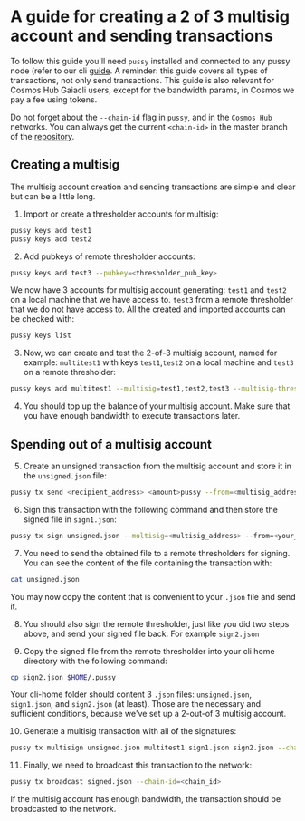 # A guide for creating a 2 of 3 multisig account and sending transactions

To follow this guide you'll need `pussy` installed and connected to any pussy node (refer to our cli [guide](https://github.com/joinresistance/space-pussy/blob/main/docs/multisig_guide.md).
A reminder: this guide covers all types of transactions, not only send transactions. This guide is also relevant for Cosmos Hub Gaiacli users, except for the bandwidth params, in Cosmos we pay a fee using tokens.

Do not forget about the `--chain-id` flag in `pussy`, and in the `Cosmos Hub` networks.
You can always get the current `<chain-id>` in the master branch of the [repository](https://github.com/joinresistance/space-pussy).

## Creating a multisig

The multisig account creation and sending transactions are simple and clear but can be a little long.

1. Import or create a thresholder accounts for multisig:

```bash
pussy keys add test1
pussy keys add test2
```

2. Add pubkeys of remote thresholder accounts:

```bash
pussy keys add test3 --pubkey=<thresholder_pub_key>
```

We now have 3 accounts for multisig account generating:
`test1` and `test2` on a local machine that we have access to.
`test3` from a remote thresholder that we do not have access to.
All the created and imported accounts can be checked with:

```bash
pussy keys list
```

3. Now, we can create and test the 2-of-3 multisig account, named for example: `multitest1` with keys `test1`,`test2` on a local machine and `test3` on a remote thresholder:

```bash
pussy keys add multitest1 --multisig=test1,test2,test3 --multisig-threshold 2
```

4. You should top up the balance of your multisig account. Make sure that you have enough bandwidth to execute transactions later.

## Spending out of a multisig account

5. Create an unsigned transaction from the multisig account and store it in the `unsigned.json` file:

```bash
pussy tx send <recipient_address> <amount>pussy --from=<multisig_address> --chain-id=<chain_id> --generate-only > unsigned.json
```

6. Sign this transaction with the following command and then store the signed file in `sign1.json`:

```bash
pussy tx sign unsigned.json --multisig=<multisig_address> --from=<your_account_name> --output-document sign1.json --chain-id=<chain_id>
```

7. You need to send the obtained file to a remote thresholders for signing. You can see the content of the file containing the transaction with:

 ```bash
cat unsigned.json
```

You may now copy the content that is convenient to your `.json` file and send it.

8. You should also sign the remote thresholder, just like you did two steps above, and send your signed file back.
For example `sign2.json`

9. Copy the signed file from the remote thresholder into your cli home directory with the following command:

```bash
cp sign2.json $HOME/.pussy
```

Your cli-home folder should content 3 `.json` files:
`unsigned.json`, `sign1.json`, and `sign2.json` (at least). Those are the necessary and sufficient conditions, because we've set up a 2-out-of 3 multisig account.

10. Generate a multisig transaction with all of the signatures:

```bash
pussy tx multisign unsigned.json multitest1 sign1.json sign2.json --chain-id=<chain_id> > signed.json
```

11. Finally, we need to broadcast this transaction to the network:

```bash
pussy tx broadcast signed.json --chain-id=<chain_id>
```

If the multisig account has enough bandwidth, the transaction should be broadcasted to the network.
